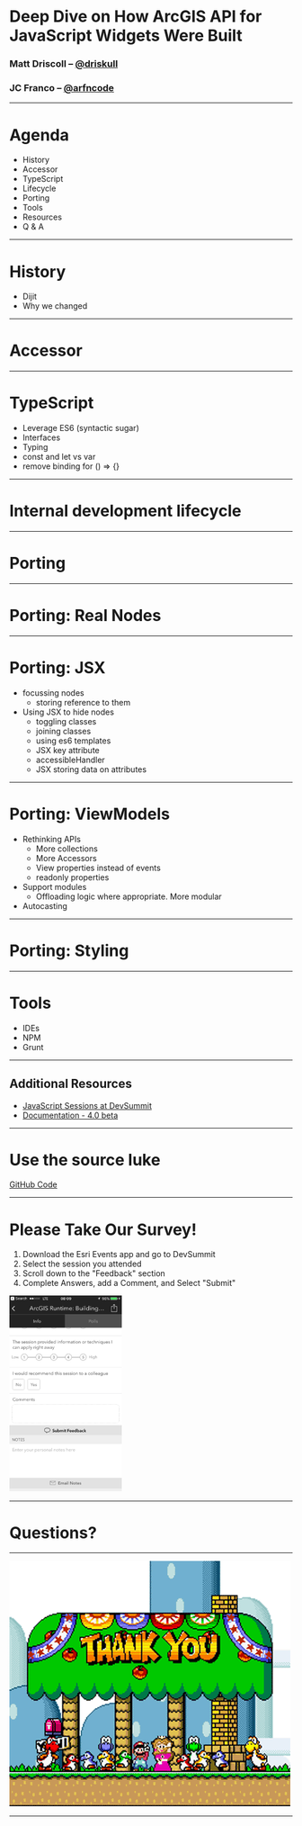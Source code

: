 <!-- .slide: data-background="../reveal.js/img/title.png" class="center" -->

# Deep Dive on How ArcGIS API for JavaScript Widgets Were Built

### Matt Driscoll – [@driskull](https://twitter.com/driskull)
### JC Franco – [@arfncode](https://twitter.com/arfncode)

---

# Agenda

- History
- Accessor
- TypeScript
- Lifecycle
- Porting
- Tools
- Resources
- Q & A

---

# History

- Dijit
- Why we changed

---

# Accessor

---

# TypeScript

- Leverage ES6 (syntactic sugar)
- Interfaces
- Typing
- const and let vs var
- remove binding for () => {}

---

# Internal development lifecycle

---

# Porting

---

# Porting: Real Nodes

---


# Porting: JSX

- focussing nodes
  - storing reference to them
- Using JSX to hide nodes
  - toggling classes
  - joining classes
  - using es6 templates
  - JSX key attribute
  - accessibleHandler
  - JSX storing data on attributes

---

# Porting: ViewModels

- Rethinking APIs
  - More collections
  - More Accessors
  - View properties instead of events
  - readonly properties
- Support modules
  - Offloading logic where appropriate. More modular
- Autocasting

---

# Porting: Styling

---

# Tools

- IDEs
- NPM
- Grunt

---

## Additional Resources

- [JavaScript Sessions at DevSummit](https://devsummit.schedule.esri.com/#search/sessions/q:javascript)
- [Documentation - 4.0 beta](https://developers.arcgis.com/javascript/beta/)

---

# Use the source luke

[GitHub Code](https://github.com/jcfranco/dev-summit-2017-widgets-deep-dive)

---

# Please Take Our Survey!

1. Download the Esri Events app and go to DevSummit
2. Select the session you attended
3. Scroll down to the "Feedback" section
4. Complete Answers, add a Comment, and Select "Submit"

<img src="images/submit-feedback.png" width="200">

---

# Questions?

---

![Thank you!](images/thanks.gif)

---

<!-- .slide: data-background="../reveal.js/img/end.png" -->
